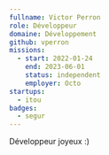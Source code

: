 ```yaml
---
fullname: Victor Perron
role: Développeur
domaine: Développement
github: vperron
missions:
  - start: 2022-01-24
    end: 2023-06-01
    status: independent
    employer: Octo
startups:
  - itou
badges:
  - segur
---
```


Développeur joyeux :)
